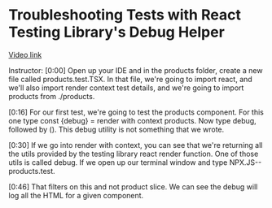 # Troubleshooting Tests with React Testing Library's Debug Helper

[Video link](https://www.egghead.io/lessons/redux-troubleshooting-tests-with-react-testing-library-s-debug-helper?pl=confidently-testing-redux-applications-with-jest-typescript-16e17d9b)

Instructor: [0:00] Open up your IDE and in the products folder, create a new file called products.test.TSX. In that file, we're going to import react, and we'll also import render context test details, and we're going to import products from ./products.

[0:16] For our first test, we're going to test the products component. For this one type const {debug} = render with context products. Now type debug, followed by (). This debug utility is not something that we wrote.

[0:30] If we go into render with context, you can see that we're returning all the utils provided by the testing library react render function. One of those utils is called debug. If we open up our terminal window and type NPX.JS-- products.test.

[0:46] That filters on this and not product slice. We can see the debug will log all the HTML for a given component.
